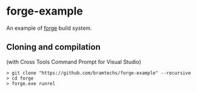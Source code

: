 # forge-example

An example of [forge](https://github.com/bramtechs/forge) build system.

## Cloning and compilation
(with Cross Tools Command Prompt for Visual Studio)

```
> git clone "https://github.com/bramtechs/forge-example" --recursive
> cd forge
> forge.exe runrel
```
